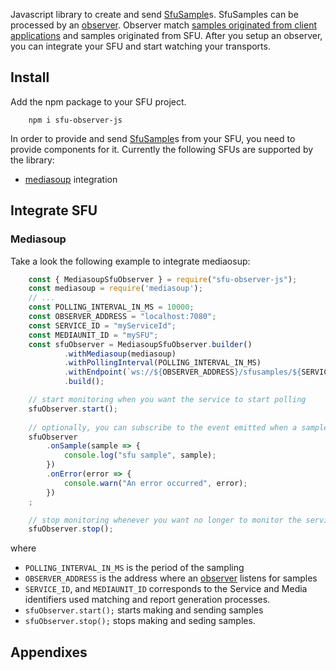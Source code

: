 Javascript library to create and send [SfuSample](https://github.com/ObserveRTC/schemas-2.0/blob/main/generated-schemas/samples/v2/SfuSample.md)s. SfuSamples can be processed by an [observer](https://github.com/ObserveRTC/observer). Observer match [samples originated from client applications](https://github.com/ObserveRTC/schemas-2.0/blob/main/generated-schemas/samples/v2/ClientSample.md) and samples originated from SFU. After you setup an observer, you can integrate your SFU and start watching your transports.

## Install

Add the npm package to your SFU project.

```shell
    npm i sfu-observer-js
```

In order to provide and send [SfuSample]()s from your SFU, you need to 
provide components for it. Currently the following SFUs are supported by the 
library:
 * [mediasoup]() integration

## Integrate SFU

### Mediasoup

Take a look the following example to integrate mediaosup:

```javascript
    const { MediasoupSfuObserver } = require("sfu-observer-js");
    const mediasoup = require('mediasoup');
    // ...
    const POLLING_INTERVAL_IN_MS = 10000;
    const OBSERVER_ADDRESS = "localhost:7080";
    const SERVICE_ID = "myServiceId";
    const MEDIAUNIT_ID = "mySFU";
    const sfuObserver = MediasoupSfuObserver.builder()
            .withMediasoup(mediasoup)
            .withPollingInterval(POLLING_INTERVAL_IN_MS)
            .withEndpoint(`ws://${OBSERVER_ADDRESS}/sfusamples/${SERVICE_ID}/${MEDIAUNIT_ID}`)
            .build();

    // start monitoring when you want the service to start polling
    sfuObserver.start();
    
    // optionally, you can subscribe to the event emitted when a sample is ready
    sfuObserver
        .onSample(sample => {
            console.log("sfu sample", sample);
        })
        .onError(error => {
            console.warn("An error occurred", error);
        })
    ;

    // stop monitoring whenever you want no longer to monitor the service
    sfuObserver.stop();
```

where 
 * `POLLING_INTERVAL_IN_MS` is the period of the sampling
 * `OBSERVER_ADDRESS` is the address where an [observer]() listens for samples
 * `SERVICE_ID`, and `MEDIAUNIT_ID` corresponds to the Service and Media identifiers 
 used matching and report generation processes.
 * `sfuObserver.start();` starts making and sending samples
 * `sfuObserver.stop();` stops making and seding samples.

 ## Appendixes

